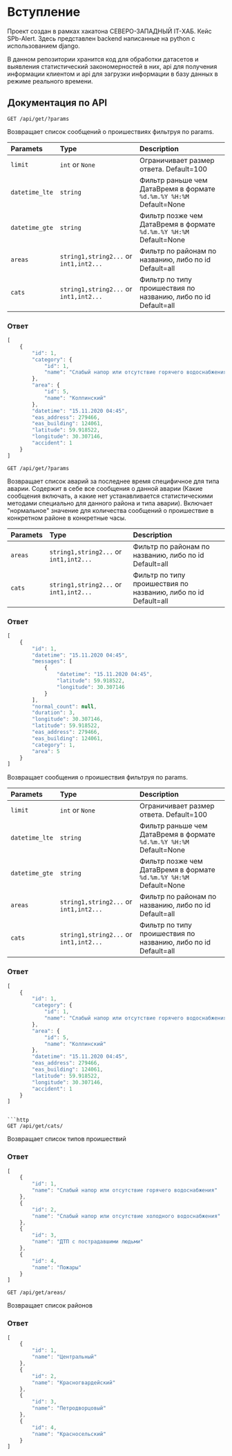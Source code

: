 # Вступление
Проект создан в рамках хакатона СЕВЕРО-ЗАПАДНЫЙ IT-ХАБ. Кейс SPb-Alert. Здесь представлен backend написанные на python с использованием django.

В данном репозитории хранится код для обработки датасетов и выявления статистический закономерностей в них, api для получения информации клиентом и api для загрузки информации в базу данных в режиме реального времени.
## Документация по API

```http
GET /api/get/?params
```

Возвращает список сообщений о проишествиях фильтруя по params.

| Paramets | Type | Description |
| :--- | :--- | :--- |
| `limit` | `int` or `None` | Ограничивает размер ответа. Default=100 |
| `datetime_lte` | `string` | Фильтр раньше чем ДатаВремя в формате `%d.%m.%Y %H:%M` Default=None |
| `datetime_gte` | `string` | Фильтр позже чем ДатаВремя в формате `%d.%m.%Y %H:%M` Default=None |
| `areas` | `string1,string2...` or `int1,int2...` | Фильтр по районам по названию, либо по id Default=all |
| `cats` | `string1,string2...` or `int1,int2...` | Фильтр по типу проишествия по названию, либо по id Default=all|

### Ответ
```javascript
[
    {
        "id": 1,
        "category": {
            "id": 1,
            "name": "Слабый напор или отсутствие горячего водоснабжения"
        },
        "area": {
            "id": 5,
            "name": "Колпинский"
        },
        "datetime": "15.11.2020 04:45",
        "eas_address": 279466,
        "eas_building": 124061,
        "latitude": 59.918522,
        "longitude": 30.307146,
        "accident": 1
    }
]
```

```http
GET /api/get/?params
```

Возвращает список аварий за последнее время специфичное для типа аварии. Содержит в себе все сообщения о данной аварии (Какие сообщения включать, а какие нет устанавливается статистическими методами специально для данного района и типа аварии). Включает "нормальное" значение для количества сообщений о проишествие в конкретном районе в конкретные часы.

| Paramets | Type | Description |
| :--- | :--- | :--- |
| `areas` | `string1,string2...` or `int1,int2...` | Фильтр по районам по названию, либо по id Default=all |
| `cats` | `string1,string2...` or `int1,int2...` | Фильтр по типу проишествия по названию, либо по id Default=all|

### Ответ
```javascript
[
    {
        "id": 1,
        "datetime": "15.11.2020 04:45",
        "messages": [
            {
                "datetime": "15.11.2020 04:45",
                "latitude": 59.918522,
                "longitude": 30.307146
            }
        ],
        "normal_count": null,
        "duration": 3,
        "longitude": 30.307146,
        "latitude": 59.918522,
        "eas_address": 279466,
        "eas_building": 124061,
        "category": 1,
        "area": 5
    }
]
```

Возвращает сообщения о проишествия фильтруя по params.

| Paramets | Type | Description |
| :--- | :--- | :--- |
| `limit` | `int` or `None` | Ограничивает размер ответа. Default=100 |
| `datetime_lte` | `string` | Фильтр раньше чем ДатаВремя в формате `%d.%m.%Y %H:%M` Default=None |
| `datetime_gte` | `string` | Фильтр позже чем ДатаВремя в формате `%d.%m.%Y %H:%M` Default=None |
| `areas` | `string1,string2...` or `int1,int2...` | Фильтр по районам по названию, либо по id Default=all |
| `cats` | `string1,string2...` or `int1,int2...` | Фильтр по типу проишествия по названию, либо по id Default=all|

### Ответ
```javascript
[
    {
        "id": 1,
        "category": {
            "id": 1,
            "name": "Слабый напор или отсутствие горячего водоснабжения"
        },
        "area": {
            "id": 5,
            "name": "Колпинский"
        },
        "datetime": "15.11.2020 04:45",
        "eas_address": 279466,
        "eas_building": 124061,
        "latitude": 59.918522,
        "longitude": 30.307146,
        "accident": 1
    }
]
```
```

```http
GET /api/get/cats/
```

Возвращает cписок типов проишествий

### Ответ
```javascript
[
    {
        "id": 1,
        "name": "Слабый напор или отсутствие горячего водоснабжения"
    },
    {
        "id": 2,
        "name": "Слабый напор или отсутствие холодного водоснабжения"
    },
    {
        "id": 3,
        "name": "ДТП с пострадавшими людьми"
    },
    {
        "id": 4,
        "name": "Пожары"
    }
]
```

```http
GET /api/get/areas/
```

Возвращает cписок районов

### Ответ
```javascript
[
    {
        "id": 1,
        "name": "Центральный"
    },
    {
        "id": 2,
        "name": "Красногвардейский"
    },
    {
        "id": 3,
        "name": "Петродворцовый"
    },
    {
        "id": 4,
        "name": "Красносельский"
    }
]
```


